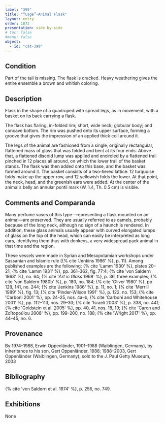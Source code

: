 ```yaml
---
label: "399"
title: "“Cage”-Animal Flask"
layout: entry
order: 1072
presentation: side-by-side
# toc: false
#menu: false 
object:
  - id: "cat-399"
---
```


## Condition

Part of the tail is missing. The flask is cracked. Heavy weathering gives the entire ensemble a brown and whitish coloring.

## Description

Flask in the shape of a quadruped with spread legs, as in movement, with a basket on its back carrying a flask.

The flask has flaring, in-folded rim; short, wide neck; globular body; and concave bottom. The rim was pushed onto its upper surface, forming a groove that gives the impression of an applied thick coil around it.

The legs of the animal are fashioned from a single, originally rectangular, flattened mass of glass that was folded and bent at its four ends. Above that, a flattened discoid lump was applied and encircled by a flattened trail pinched in 12 places all around, on which the lower trail of the basket stands. The flask was then added onto this base, and the basket was formed around it. The basket consists of a two-tiered lattice: 12 turquoise folds make up the upper row, and 12 yellowish folds the lower. At that point, the neck, head, and the greenish ears were added. At the center of the animal’s belly an annular pontil mark (W. 1.4, Th. 0.5 cm) is visible.

## Comments and Comparanda

Many perfume vases of this type—representing a flask mounted on an animal—are preserved. They are usually referred to as camels, probably because of the long neck, although no sign of a haunch is rendered. In addition, these glass animals usually appear with curved elongated lumps of glass on the top of the head, which can easily be interpreted as long ears, identifying them thus with donkeys, a very widespread pack animal in that time and the region.

These vessels were made in Syrian and Mesopotamian workshops under Sassanian and Islamic rule ({% cite 'Jenkins 1986' %}, p. 11). Among published examples are the following: {% cite 'Lamm 1930' %}, plates 20–21; {% cite 'Lamm 1931' %}, pp. 361–362, fig. 77:4; {% cite 'von Saldern 1968' %}, no. 64; {% cite '*Art in Glass* 1969' %}, p. 36, three examples;  {% cite 'von Saldern 1980b' %}, p. 180, no. 184; {% cite 'Oliver 1980' %}, pp. 128, 141, no. 244; {% cite 'Jenkins 1986' %}, p. 11, no. 1; {% cite 'Merrill 1989' %}, fig. 13; {% cite 'Pinder-Wilson 1991' %}, p. 122, no. 153; {% cite 'Carboni 2001' %}, pp. 24–25, nos. 4a–b; {% cite 'Carboni and Whitehouse 2001' %}, pp. 112–113, nos. 29–30;  {% cite 'Israeli 2003' %}, p. 338, no. 441; {% cite 'Goldstein et al. 2005' %}, pp. 40, 41, nos. 18, 19; {% cite 'Caron and Zoïtopoúlou 2008' %}, pp. 199–200, no. 188; {% cite 'Wright 2017' %}, pp. 44–45, no. 6.

## Provenance

By 1974–1988, Erwin Oppenländer, 1901–1988 (Waiblingen, Germany), by inheritance to his son, Gert Oppenländer, 1988; 1988–2003, Gert Oppenländer (Waiblingen, Germany), sold to the J. Paul Getty Museum, 2003

## Bibliography

{% cite 'von Saldern et al. 1974' %}, p. 256, no. 749.

## Exhibitions

None
